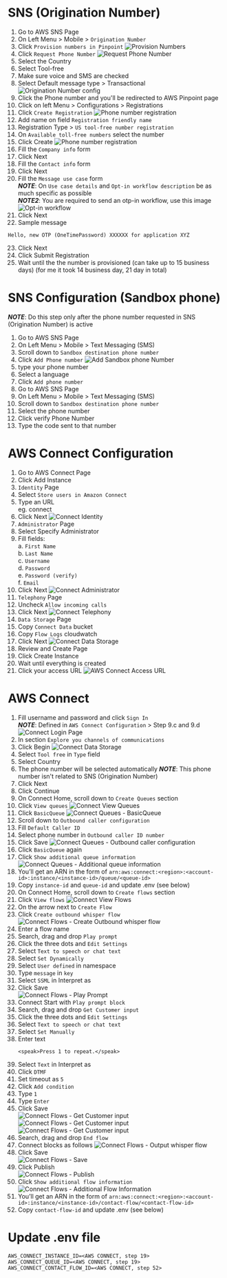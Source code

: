 
# SNS (Origination Number)
1. Go to AWS SNS Page
2. On Left Menu > Mobile > `Origination Number`
3. Click `Provision numbers in Pinpoint`
    ![Provision Numbers](.github/Readme/SNS-OriginatingNumber-3.png)
4. Click `Request Phone Number`
    ![Request Phone Number](.github/Readme/SNS-OriginatingNumber-4.png)
5. Select the Country
6. Select Tool-free
7. Make sure voice and SMS are checked
8. Select Default message type > Transactional
    ![Origination Number config](.github/Readme/SNS-OriginatingNumber-8.png)
9. Click the Phone number and you'll be redirected to AWS Pinpoint page
10. Click on left Menu > Configurations > Registrations
11. Click `Create Registration`
    ![Phone number registration](.github/Readme/SNS-OriginatingNumber-11.png)
12. Add name on field `Registration friendly name`
13. Registration Type > `US tool-free number registration`
14. On `Available toll-free numbers` select the number
15. Click Create
    ![Phone number registration](.github/Readme/SNS-OriginatingNumber-15.png)
16. Fill the `Company info` form
17. Click Next
18. Fill the `Contact info` form
19. Click Next
20. Fill the `Message use case` form  
    _**NOTE**_: On `Use case details` and `Opt-in workflow description` be as much specific as possible  
    _**NOTE2**_: You are required to send an otp-in workflow, use this image  
    ![Opt-in workflow](.github/Readme/verify_sms_otp_flow.jpg)
21. Click Next
22. Sample message
```
Hello, new OTP (OneTimePassword) XXXXXX for application XYZ
```
23. Click Next
24. Click Submit Registration
25. Wait until the the number is provisioned (can take up to 15 business days) (for me it took 14 business day, 21 day in total)

# SNS Configuration (Sandbox phone)
_**NOTE**_: Do this step only after the phone number requested in SNS (Origination Number) is active
1. Go to AWS SNS Page
2. On Left Menu > Mobile > Text Messaging (SMS)
3. Scroll down to `Sandbox destination phone number`
4. Click `Add Phone number`
    ![Add Sandbox phone Number](.github/Readme/SNS-4.png)
5. type your phone number
6. Select a language
7. Click `Add phone number`
8. Go to AWS SNS Page
9. On Left Menu > Mobile > Text Messaging (SMS)
10. Scroll down to `Sandbox destination phone number`
11. Select the phone number
12. Click verify Phone Number
13. Type the code sent to that number

# AWS Connect Configuration
1. Go to AWS Connect Page
2. Click Add Instance
3. `Identity` Page
4. Select `Store users in Amazon Connect`
5. Type an URL  
    eg. connect
6. Click Next
    ![Connect Identity](.github/Readme/Connect-6.png)
7. `Administrator` Page
8. Select Specify Administrator
9. Fill fields:  
    a. `First Name`  
    b. `Last Name`  
    c. `Username`  
    d. `Password`  
    e. `Password (verify)`  
    f. `Email`
10. Click Next
    ![Connect Administrator](.github/Readme/Connect-10.png)
11. `Telephony` Page
12. Uncheck `Allow incoming calls`
13. Click Next
    ![Connect Telephony](.github/Readme/Connect-13.png)
14. `Data Storage` Page
15. Copy `Connect Data` bucket
16. Copy `Flow Logs` cloudwatch
17. Click Next
    ![Connect Data Storage](.github/Readme/Connect-17.png)
18. Review and Create Page
19. Click Create Instance
20. Wait until everything is created
21. Click your access URL
    ![AWS Connect Access URL](.github/Readme/Connect-Configuration-21.png)

# AWS Connect
1. Fill username and password and click `Sign In`  
    _**NOTE**_: Defined in `AWS Connect Configuration` > Step 9.c and 9.d
    ![Connect Login Page](.github/Readme/Connect-1.png)
2. In section `Explore you channels of communications`
3. Click Begin
    ![Connect Data Storage](.github/Readme/Connect-3.png)
4. Select `Tool free` in `Type` field
5. Select Country
6. The phone number will be selected automatically
    _**NOTE**_: This phone number isn't related to SNS (Origination Number)
7. Click Next
8. Click Continue
9. On Connect Home, scroll down to `Create Queues` section
10. Click `View queues`
    ![Connect View Queues](.github/Readme/Connect-10.png)
11. Click `BasicQueue`
    ![Connect Queues - BasicQueue](.github/Readme/Connect-11.png)
12. Scroll down to `Outbound caller configuration`
13. Fill `Default Caller ID`
14. Select phone number in `Outbound caller ID number`
15. Click Save
    ![Connect Queues - Outbound caller configuration](.github/Readme/Connect-15.png)
16. Click `BasicQueue` again
17. Click `Show additional queue information`
    ![Connect Queues - Additional queue information](.github/Readme/Connect-17.png)
18. You’ll get an ARN in the form of `arn:aws:connect:<region>:<account-id>:instance/<instance-id>/queue/<queue-id>`
19. Copy `instance-id` and `queue-id` and update .env (see below)
20. On Connect Home, scroll down to `Create flows` section
21. Click `View flows`
    ![Connect View Flows](.github/Readme/Connect-21.png)
22. On the arrow next to `Create Flow`
23. Click `Create outbound whisper flow`
    ![Connect Flows - Create Outbound whisper flow](.github/Readme/Connect-23.png)
24. Enter a flow name
25. Search, drag and drop `Play prompt`
26. Click the three dots and `Edit Settings`
27. Select `Text to speech or chat text`
28. Select `Set Dynamically`
29. Select `User defined` in namespace
30. Type `message` in `key`
31. Select `SSML` in Interpret as
32. Click Save  
    ![Connect Flows - Play Prompt](.github/Readme/Connect-32.png)
33. Connect Start with `Play prompt block`
34. Search, drag and drop `Get Customer input`
35. Click the three dots and `Edit Settings`
36. Select `Text to speech or chat text`
37. Select `Set Manually`
38. Enter text
    ```
    <speak>Press 1 to repeat.</speak>
    ```
39. Select `Text` in Interpret as
40. Click `DTMF`
41. Set timeout as `5`
42. Click `Add condition`
43. Type `1`
44. Type `Enter`
45. Click Save  
    ![Connect Flows - Get Customer input](.github/Readme/Connect-45-1.png)  
    ![Connect Flows - Get Customer input](.github/Readme/Connect-45-2.png)  
    ![Connect Flows - Get Customer input](.github/Readme/Connect-45-3.png)
46. Search, drag and drop `End flow`
47. Connect blocks as follows
    ![Connect Flows - Output whisper flow](.github/Readme/Connect-47.png)
48. Click Save  
    ![Connect Flows - Save](.github/Readme/Connect-48.png)
49. Click Publish  
    ![Connect Flows - Publish](.github/Readme/Connect-49.png)
50. Click `Show additional flow information`
    ![Connect Flows - Additional Flow Information](.github/Readme/Connect-50.png)
51. You’ll get an ARN in the form of `arn:aws:connect:<region>:<account-id>:instance/<instance-id>/contact-flow/<contact-flow-id>`
52. Copy `contact-flow-id` and update .env (see below)


# Update .env file
```
AWS_CONNECT_INSTANCE_ID=<AWS CONNECT, step 19>
AWS_CONNECT_QUEUE_ID=<AWS CONNECT, step 19>
AWS_CONNECT_CONTACT_FLOW_ID=<AWS CONNECT, step 52>
```